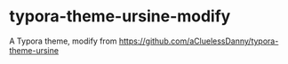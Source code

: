 # typora-theme-ursine-modify
 A Typora theme, modify from https://github.com/aCluelessDanny/typora-theme-ursine


